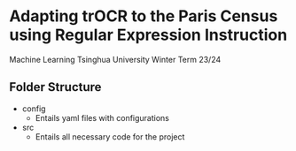 # Adapting trOCR to the Paris Census using Regular Expression Instruction

Machine Learning
Tsinghua University 
Winter Term 23/24


## Folder Structure
 - config
   - Entails yaml files with configurations
 - src
   - Entails all necessary code for the project
